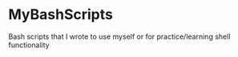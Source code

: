 # MyBashScripts
Bash scripts that I wrote to use myself or for practice/learning shell functionality
